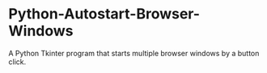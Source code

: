 # Python-Autostart-Browser-Windows
A Python Tkinter program that starts multiple browser windows by a button click.

